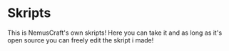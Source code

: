 # Skripts
This is NemusCraft's own skripts! Here you can take it and as long as it's open source you can freely edit the skript i made!
